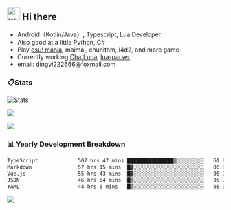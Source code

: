 ## <img alt="wave" src="https://raw.githubusercontent.com/MartinHeinz/MartinHeinz/master/wave.gif" width="30px"> Hi there

- Android（Kotlin/Java）, Typescript, Lua Developer
- Also good at a little Python, C#
- Play [osu! mania](https://osu.ppy.sh/users/29808669), maimai, chunithm, l4d2, and more game
- Currently working [ChatLuna](https://github.com/ChatLunaLab), [lua-parser](https://github.com/dingyi222666/lua-parser)
- email: [dingyi222666@foxmail.com](mailto:dingyi222666@foxmail.com)

### 📋Stats

![Stats](https://github-readme-stats.vercel.app/api?username=dingyi222666&show_icons=true&icon_color=47A69E&title_color=47A69E&count_private=true)    

![](https://api.githubtrends.io/user/svg/dingyi222666/langs?time_range=one_year&include_private=True&loc_metric=changed&theme=classic)

![](http://github-profile-summary-cards.vercel.app/api/cards/productive-time?username=dingyi222666&theme=nord_dark&utcOffset=8)

### 📊 Yearly Development Breakdown

<!--START_SECTION:waka-->

```txt
TypeScript             507 hrs 47 mins ███████████████▒░░░░░░░░░   61.66 %
Markdown               57 hrs 15 mins  █▓░░░░░░░░░░░░░░░░░░░░░░░   06.95 %
Vue.js                 55 hrs 43 mins  █▓░░░░░░░░░░░░░░░░░░░░░░░   06.77 %
JSON                   46 hrs 54 mins  █▒░░░░░░░░░░░░░░░░░░░░░░░   05.70 %
YAML                   44 hrs 6 mins   █▒░░░░░░░░░░░░░░░░░░░░░░░   05.36 %
```

<!--END_SECTION:waka-->

![](https://komarev.com/ghpvc/?username=dingyi222666)
